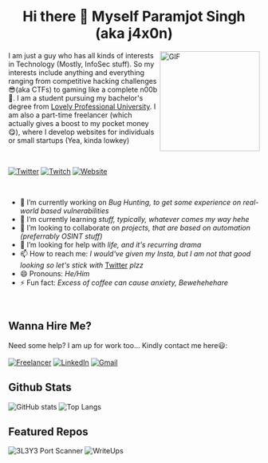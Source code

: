 <br>
<br>
<h1 align="center">Hi there 👋 Myself Paramjot Singh (aka j4x0n)</h1>

<img align="right" alt="GIF" src="https://media.giphy.com/media/YTDZakyAorkLDYqN0q/giphy.gif" width='200' />
<p aligh="left">I am just a guy who has all kinds of interests in Technology (Mostly, InfoSec stuff). So my interests include anything and everything ranging from competitive hacking challenges😎(aka CTFs) to gaming like a complete n00b🥴. I am a student pursuing my bachelor's degree from <a href='https://lpu.in'>Lovely Professional University</a>. I am also a part-time freelancer (which actually gives a boost to my pocket money😋), where I develop websites for individuals or small startups (Yea, kinda lowkey)</p>

<br>

[![Twitter](https://img.shields.io/static/v1?style=for-the-badge&logo=twitter&label=Twitter&message=belikeParamjot&color=blue)](https://twitter.com/belikeParamjot)
[![Twitch](https://img.shields.io/static/v1?style=for-the-badge&logo=Twitch&label=Twitch&message=heyj4x0n&color=purple)](https://twitch.tv/heyj4x0n)
[![Website](https://img.shields.io/static/v1?style=for-the-badge&logo=circle&label=Website&message=belikeParamjot.tk&color=black)](https://belikeParamjot.tk)


<br>

- 🔭 I’m currently working on _Bug Hunting, to get some experience on real-world based vulnerabilities_
- 🌱 I’m currently learning _stuff, typically, whatever comes my way hehe_
- 👯 I’m looking to collaborate on _projects, that are based on automation (preferrably OSINT stuff)_
- 🤔 I’m looking for help with _life, and it's recurring drama_
- 📫 How to reach me: _I would've given my Insta, but I am not that good looking so let's stick with_ [Twitter](https://twitter.com/belikeParamjot) _plzz_
- 😄 Pronouns: _He/Him_
- ⚡ Fun fact: _Excess of coffee can cause anxiety, Bewehehehare_

<br>

## Wanna Hire Me?
Need some help? I am up for work too... Kindly contact me here😃:
<br>
<br>
[![Freelancer](https://img.shields.io/static/v1?style=for-the-badge&logo=freelancer&label=Freelancer&message=iParamjotSingh&color=blue)](https://freelancer.com/u/iParamjotSingh)
[![LinkedIn](https://img.shields.io/static/v1?style=for-the-badge&logo=linkedin&label=LinkedIn&message=iParamjotSingh&color=blue)](https://linkedin.com/in/iparamjotsingh)
[![Gmail](https://img.shields.io/static/v1?style=for-the-badge&logo=gmail&label=Gmail&message=theparamjotsingh@gmail.com&color=red)](mailto:theparamjotsingh@gmail.com)


## Github Stats

![GitHub stats](https://github-readme-stats.vercel.app/api?username=belikeParamjot&show_icons=true&theme=vue-dark&count_private=true)
![Top Langs](https://github-readme-stats.vercel.app/api/top-langs/?username=belikeParamjot&count_private=true&theme=vue-dark&layout=compact)

## Featured Repos

![3L3Y3 Port Scanner](https://github-readme-stats.vercel.app/api/pin/?username=belikeParamjot&repo=3L3Y3&theme=vue-dark)
![WriteUps](https://github-readme-stats.vercel.app/api/pin/?username=belikeParamjot&repo=WriteUps&theme=vue-dark)
